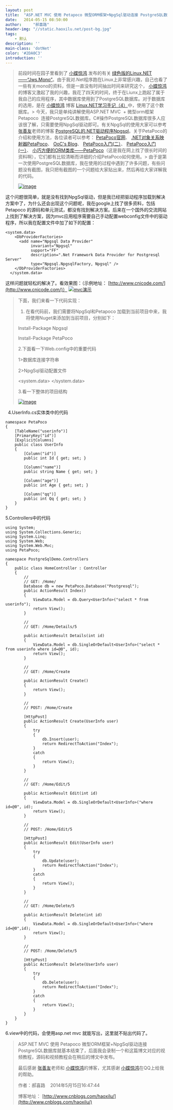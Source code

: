 ```yaml
---
layout: post
title:  "ASP.NET MVC 使用 Petapoco 微型ORM框架+NpgSql驱动连接 PostgreSQL数据库"
date:   2014-05-15 08:50:00
author:     "郝喜路"
header-img: "//static.haoxilu.net/post-bg.jpg"
tags:
    - 默认
description: ''
main-class: 'dotNet'
color: '#2DA0C3'
introduction: ''
---
```

> 前段时间在园子里看到了 [小蝶惊鸿](http://www.cnblogs.com/xiaodiejinghong/) 发布的有关 [绿色版的Linux.NET——“Jws.Mono”](http://www.cnblogs.com/xiaodiejinghong/p/3720921.html)。由于我对.Net程序跑在Linux上非常感兴趣，自己也看了一些有关mono的资料，但是一直没有时间抽出时间来研究这个， [小蝶惊鸿](http://www.cnblogs.com/xiaodiejinghong/)的博客又激起了我的兴趣，我花了四天的时间，终于在Liunx上跑起了属于我自己的应用程序，其中数据库使用到了PostgreSQL数据库。对于数据库的选用，是在 [小蝶惊鸿](http://www.cnblogs.com/xiaodiejinghong/) 博客 [Linux.NET学习手记（4）](http://www.cnblogs.com/xiaodiejinghong/archive/2013/05/03/3047317.html)中，使用了这个数据库。> 今天，我只是单纯讲解使用ASP.NET MVC&nbsp; + 微型orm框架 Petapoco&nbsp; 连接PostgreSQL数据库。C#操作PostgreSQL数据库很多人应该很了解，只需要使用NpgSql驱动即可。有关NpgSql的使用大家可以参考 [张善友](http://home.cnblogs.com/u/shanyou/)老师的博客 [PostgreSQL的.NET驱动程序Npgsql](http://www.cnblogs.com/shanyou/p/3201970.html)。关于PetaPoco的介绍和使用方法，各位读者可以参考： [PetaPoco官网](http://www.toptensoftware.com/petapoco/)、 [.NET对象关系映射器PetaPoco](http://www.oschina.net/p/petapoco/similar_projects)、 [OoC's Blog](http://www.cnblogs.com/youring2/category/385980.html)、 [PetaPoco入门(二）](http://www.cnblogs.com/tinyhu/archive/2013/06/02/3113692.html)、 [PetaPoco入门(一）](http://www.cnblogs.com/tinyhu/archive/2013/06/02/3113652.html)、 [小巧方便的ORM类库——PetaPoco](http://www.cnblogs.com/vento/archive/2013/02/09/2909562.html)（这是我在网上找了很长时间的资料啊），它们都有比较清晰而详细的介绍PetaPoco如何使用。> 由于是第一次使用PostgreSQL数据库，我在使用的过程中遇到了许多问题，有些问题没有截图，我只把有截图的一个问题给大家贴出来，然后再给大家详解我的代码。
>
> [![image](http://images.cnitblog.com/blog/578906/201405/151649131259245.png "image")](http://images.cnitblog.com/blog/578906/201405/151648193904964.png)

这个问题很简单，就是没有找到NpgSql驱动，但是我已经把驱动程序加载到解决方案中了，为什么还会出现这个问题呢，我在google上找了很多资料，包括Petapoco 的源码和单元测试，都没有找到解决方案。后来在一个国外的交流网站上找到了解决方案，因为mvc应用程序需要自己手动配置webconfig文件中的驱动程序，所以我在配置文件中加了如下的配置：

    <system.data>
        <DbProviderFactories>
          <add name="Npgsql Data Provider"
               invariant="Npgsql"
               support="FF"
               description=".Net Framework Data Provider for Postgresql Server"
               type="Npgsql.NpgsqlFactory, Npgsql" />
        </DbProviderFactories>
      </system.data>

这样问题就轻松的解决了。看效果图：（示例地址： [http://www.cnicode.com/](http://www.cnicode.com/)） [![mvc演示](http://images.cnitblog.com/blog/578906/201405/151649376563707.gif "mvc演示")](http://images.cnitblog.com/blog/578906/201405/151649250627526.gif)

> 下面，我们来看一下代码实现：
>
> 1. 在看代码前，我们需要将NpgSql和Petapoco 加载到当前项目中来，我将使用Nuget来添加到当前项目，分别如下：
>
> Install-Package Npgsql
>
> Install-Package PetaPoco
>
> 2.下面看一下Web.config中的重要代码
>
> 1\>数据库连接字符串
>
> <connectionStrings>
> <add name ="Postgresql" connectionString="Server=127.0.0.1;User id=postgres;password=123;Database=mono_test;" providerName="Npgsql"/>
> </connectionStrings>
>
> 2\>NpgSql驱动配置文件
>
> <!--provider驱动的配置文件-->
> <system.data>
> <DbProviderFactories>
> <add name="Npgsql Data Provider"
> invariant="Npgsql"
> support="FF"
> description=".Net Framework Data Provider for Postgresql Server"
> type="Npgsql.NpgsqlFactory, Npgsql" />
> </DbProviderFactories>
> </system.data>
>
> 3.看一下整体的项目结构
>
> [![image](http://images.cnitblog.com/blog/578906/201405/151649410629281.png "image")](http://images.cnitblog.com/blog/578906/201405/151649405622196.png)

&nbsp; 4.UserInfo.cs实体类中的代码

    namespace PetaPoco
    {
        [TableName("userinfo")]
        [PrimaryKey("id")]
        [ExplicitColumns]
        public class UserInfo
        {
            [Column("id")]
            public int Id { get; set; }

            [Column("name")]
            public string Name { get; set; }

            [Column("age")]
            public int Age { get; set; }

            [Column("qq")]
            public int Qq { get; set; }
        }
    }

5.Controllers中的代码

    using System;
    using System.Collections.Generic;
    using System.Linq;
    using System.Web;
    using System.Web.Mvc;
    using PetaPoco;

    namespace PostgreSqlDemo.Controllers
    {
        public class HomeController : Controller
        {
            //
            // GET: /Home/
            Database db = new PetaPoco.Database("Postgresql");
            public ActionResult Index()
            {
                ViewData.Model = db.Query<UserInfo>("select * from userinfo");
                return View();
            }

            //
            // GET: /Home/Details/5

            public ActionResult Details(int id)
            {
                ViewData.Model = db.SingleOrDefault<UserInfo>("select * from userinfo where id=@0", id);
                return View();
            }

            //
            // GET: /Home/Create

            public ActionResult Create()
            {
                return View();
            }

            //
            // POST: /Home/Create

            [HttpPost]
            public ActionResult Create(UserInfo user)
            {
                try
                {
                    db.Insert(user);
                    return RedirectToAction("Index");
                }
                catch
                {
                    return View();
                }
            }

            //
            // GET: /Home/Edit/5

            public ActionResult Edit(int id)
            {
                ViewData.Model = db.SingleOrDefault<UserInfo>("where id=@0", id);
                return View();
            }

            //
            // POST: /Home/Edit/5

            [HttpPost]
            public ActionResult Edit(UserInfo user)
            {
                try
                {
                    db.Update(user);
                    return RedirectToAction("Index");
                }
                catch
                {
                    return View();
                }
            }

            //
            // GET: /Home/Delete/5

            public ActionResult Delete(int id)
            {
                ViewData.Model = db.SingleOrDefault<UserInfo>("where id=@0",id);
                return View();
            }

            //
            // POST: /Home/Delete/5

            [HttpPost]
            public ActionResult Delete(UserInfo user)
            {
                try
                {
                    db.Delete(user);
                    return RedirectToAction("Index");
                }
                catch
                {
                    return View();
                }
            }
        }
    }

6.view中的代码，会使用asp.net mvc 就能写出，这里就不贴出代码了。

> ASP.NET MVC 使用 Petapoco 微型ORM框架+NpgSql驱动连接 PostgreSQL数据库就基本结束了，后面我会录制一个和这篇博文对应的视频教程，源码和视频教程会在稍后的博文中发布。
>
> 最后感谢 [张善友](http://home.cnblogs.com/u/shanyou/)老师和 [小蝶惊鸿](http://www.cnblogs.com/xiaodiejinghong/)的博客，尤其感谢 [小蝶惊鸿](http://www.cnblogs.com/xiaodiejinghong/)在QQ上给我的帮助。
>
> 作者：郝喜路&nbsp;&nbsp;&nbsp; 2014年5月15日16:47:44
>
> 博客地址： [http://www.cnblogs.com/haoxilu/](http://www.cnblogs.com/haoxilu/)
